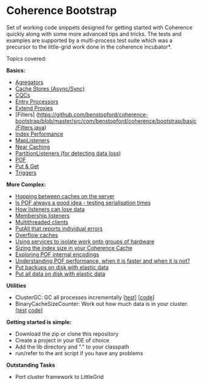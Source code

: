 Coherence Bootstrap
===================

Set of working code snippets designed for getting started with Coherence quickly along with some more advanced tips and tricks.
The tests and examples are supported by a multi-process test suite which was a precursor to the little-grid work done
in the coherence incubator*.

Topics covered:

**Basics:**
* [Agregators](https://github.com/benstopford/coherence-bootstrap/blob/master/src/com/benstopford/coherence/bootstrap/basic/Aggregators.java)
* [Cache Stores (Async/Sync)](https://github.com/benstopford/coherence-bootstrap/blob/master/src/com/benstopford/coherence/bootstrap/basic/CacheStoreAsync.java)
* [CQCs](https://github.com/benstopford/coherence-bootstrap/blob/master/src/com/benstopford/coherence/bootstrap/basic/CQCs.java)
* [Entry Processors](https://github.com/benstopford/coherence-bootstrap/blob/master/src/com/benstopford/coherence/bootstrap/basic/EntryProcessors.java)
* [Extend Proxies](https://github.com/benstopford/coherence-bootstrap/blob/master/src/com/benstopford/coherence/bootstrap/basic/ExtendProxies.java)
* [Filters] (https://github.com/benstopford/coherence-bootstrap/blob/master/src/com/benstopford/coherence/bootstrap/basic/Filters.java)
* [Index Performance](https://github.com/benstopford/coherence-bootstrap/blob/master/src/com/benstopford/coherence/bootstrap/basic/IndexesAreFast.java)
* [MapListeners](https://github.com/benstopford/coherence-bootstrap/blob/master/src/com/benstopford/coherence/bootstrap/basic/MapListeners.java)
* [Near Caching](https://github.com/benstopford/coherence-bootstrap/blob/master/src/com/benstopford/coherence/bootstrap/basic/NearCaching.java)
* [PartitionListeners (for detecting data loss)](https://github.com/benstopford/coherence-bootstrap/blob/master/src/com/benstopford/coherence/bootstrap/basic/ParitionListenerForDataLoss.java)
* [POF](https://github.com/benstopford/coherence-bootstrap/blob/master/src/com/benstopford/coherence/bootstrap/basic/POF.java)
* [Put & Get](https://github.com/benstopford/coherence-bootstrap/blob/master/src/com/benstopford/coherence/bootstrap/basic/PutAndGet.java)
* [Triggers](https://github.com/benstopford/coherence-bootstrap/blob/master/src/com/benstopford/coherence/bootstrap/basic/Triggers.java)

**More Complex:**
* [Hopping between caches on the server](https://github.com/benstopford/coherence-bootstrap/blob/master/src/com/benstopford/coherence/bootstrap/morecomplex/HopBetweenCaches.java)
* [Is POF always a good idea - testing serialisation times](https://github.com/benstopford/coherence-bootstrap/blob/master/src/com/benstopford/coherence/bootstrap/morecomplex/IsPofAlwaysAGoodIdea.java)
* [How listeners can lose data](https://github.com/benstopford/coherence-bootstrap/blob/master/src/com/benstopford/coherence/bootstrap/morecomplex/ListenersCanLoseData.java)
* [Membership listeners](https://github.com/benstopford/coherence-bootstrap/blob/master/src/com/benstopford/coherence/bootstrap/morecomplex/MembershipListeners.java)
* [Multithreaded clients](https://github.com/benstopford/coherence-bootstrap/blob/master/src/com/benstopford/coherence/bootstrap/morecomplex/MultiThreadedExtendClientExample.java)
* [PutAll that reports individual errors](https://github.com/benstopford/coherence-bootstrap/blob/master/src/com/benstopford/coherence/bootstrap/morecomplex/PutAllThatReportsIndividualExceptions.java)
* [Overflow caches](https://github.com/benstopford/coherence-bootstrap/blob/master/src/com/benstopford/coherence/bootstrap/morecomplex/UsingAnOverflowCacheToExpireEntriesToDiskExample.java)
* [Using services to isolate work onto groups of hardware](https://github.com/benstopford/coherence-bootstrap/blob/master/src/com/benstopford/coherence/bootstrap/morecomplex/UsingServicesToIsolateWorkOnDifferentSetsOfMachines.java)
* [Sizing the index size in your Coherence Cache](https://github.com/benstopford/coherence-bootstrap/blob/master/src/com/benstopford/coherence/bootstrap/morecomplex/CountIndexSizesOverMultipleCachesViaJmx.java)
* [Exploring POF internal encodings](https://github.com/benstopford/coherence-bootstrap/blob/master/src/com/benstopford/coherence/bootstrap/morecomplex/PofInternals.java)
* [Understanding POF performance, when it is faster and when it is not?](https://github.com/benstopford/coherence-bootstrap/blob/master/src/com/benstopford/coherence/bootstrap/morecomplex/PofEfficiency.java)
* [Put backups on disk with elastic data](https://github.com/benstopford/coherence-bootstrap/blob/master/src/com/benstopford/coherence/bootstrap/morecomplex/PutBackupsOnDiskUsingElasticData.java)
* [Put all data on disk with elastic data](https://github.com/benstopford/coherence-bootstrap/blob/master/src/com/benstopford/coherence/bootstrap/morecomplex/PutDataOnDiskUsingElasticData.java)


**Utilities**
* ClusterGC: GC all processes incrementally [[test](https://github.com/benstopford/coherence-bootstrap/blob/master/src/com/benstopford/coherence/bootstrap/morecomplex/sizing/GarbageCollectWholeCluster.java)] [[code](https://github.com/benstopford/coherence-bootstrap/blob/master/src/com/benstopford/coherence/bootstrap/structures/tools/jmx/ClusterGC.java)]
* BinaryCacheSizeCounter: Work out how much data is in your cluster. [[test](https://github.com/benstopford/coherence-bootstrap/blob/master/src/com/benstopford/coherence/bootstrap/morecomplex/sizing/CountBinarySizeOfAllObjects.java) [code](https://github.com/benstopford/coherence-bootstrap/blob/master/src/com/benstopford/coherence/bootstrap/structures/tools/jmx/BinaryCacheSizeCounter.java)]

**Getting started is simple:**
* Download the zip or clone this repository
* Create a project in your IDE of choice
* Add the lib directory and "." to your classpath
* run/refer to the ant script if you have any problems

**Outstanding Tasks**
* Port cluster framework to LittleGrid
